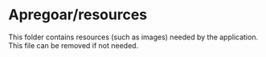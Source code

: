 # Apregoar/resources

This folder contains resources (such as images) needed by the application. This file can
be removed if not needed.
